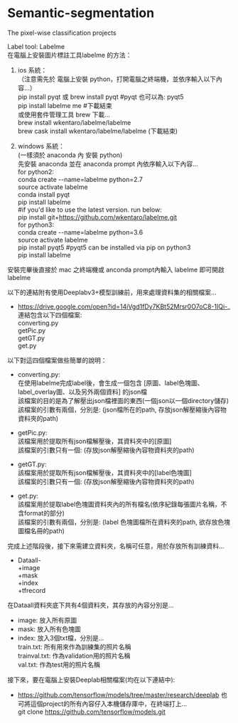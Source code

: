 # Semantic-segmentation
The pixel-wise classification projects

Label tool: Labelme  
在電腦上安裝圖片標註工具labelme 的方法：  
1. ios 系統：  
（注意需先於 電腦上安裝 python，打開電腦之終端機，並依序輸入以下內容...）  
  pip install pyqt 或 brew install pyqt #pyqt 也可以為: pyqt5  
  pip install labelme me #下載結束  
  或使用套件管理工具 brew 下載...  
  brew install wkentaro/labelme/labelme  
  brew cask install wkentaro/labelme/labelme (下載結束)  
  
2. windows 系統：  
  (一樣須於 anaconda 內 安裝 python)  
  先安裝 anaconda 並在 anaconda prompt 內依序輸入以下內容...  
  for python2:  
  conda create --name=labelme python=2.7  
  source activate labelme  
  conda install pyqt  
  pip install labelme  
  #if you'd like to use the latest version. run below:  
  pip install git+https://github.com/wkentaro/labelme.git  
  for python3:  
  conda create --name=labelme python=3.6  
  source activate labelme  
  pip install pyqt5 #pyqt5 can be installed via pip on python3  
  pip install labelme  
  
安裝完畢後直接於 mac 之終端機或 anconda prompt內輸入 labelme 即可開啟 labelme  

以下的連結附有使用Deeplabv3+模型訓練前，用來處理資料集的相關檔案...  
* https://drive.google.com/open?id=14iVgd1fDy7KBt52Mrsr0O7oC8-1IQi-_  
  連結包含以下四個檔案:  
  converting.py  
  getPic.py  
  getGT.py  
  get.py  
  
以下對這四個檔案做些簡單的說明：  
* converting.py:  
  在使用labelme完成label後，會生成一個包含 [原圖、label色塊圖、label_overlay圖、以及另外兩個資料] 的json檔  
  該檔案的目的是為了解壓出json檔裡面的東西(一個json以一個directory儲存)  
  該檔案的引數有兩個，分別是: (json檔所在的path, 存放json解壓縮後內容物資料夾的path)  

* getPic.py:  
  該檔案用於提取所有json檔解壓後，其資料夾中的[原圖]  
  該檔案的引數只有一個: (存放json解壓縮後內容物資料夾的path)  
  
* getGT.py:  
  該檔案用於提取所有json檔解壓後，其資料夾中的[label色塊圖]  
  該檔案的引數只有一個: (存放json解壓縮後內容物資料夾的path)  
  
* get.py:  
  該檔案用於提取label色塊圖資料夾內的所有檔名(依序紀錄每張圖片名稱，不含format的部分)  
  該檔案的引數有兩個，分別是: (label 色塊圖檔所在資料夾的path, 欲存放色塊圖檔名冊的path)  
  
完成上述階段後，接下來需建立資料夾，名稱可任意，用於存放所有訓練資料...  
* Dataall-  
    +image  
    +mask  
    +index  
    +tfrecord  

在Dataall資料夾底下共有4個資料夾，其存放的內容分別是...  
* image: 放入所有原圖  
* mask: 放入所有色塊圖  
* index: 放入3個txt檔，分別是...  
  train.txt: 所有用來作為訓練集的照片名稱  
  trainval.txt: 作為validation用的照片名稱  
  val.txt: 作為test用的照片名稱  
  
接下來，要在電腦上安裝Deeplab相關檔案(均在以下連結中):  
* https://github.com/tensorflow/models/tree/master/research/deeplab
  也可將這個project的所有內容仔入本機儲存庫中，在終端打上...  
  git clone https://github.com/tensorflow/models.git
